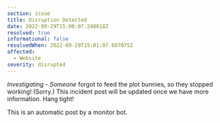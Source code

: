```yaml
---
section: issue
title: Disruption Detected
date: 2022-09-29T15:00:07.248018Z
resolved: true
informational: false
resolvedWhen: 2022-09-29T15:01:07.697075Z
affected:
  - Website
severity: disrupted
---
```

*Investigating* - _Someone_ forgot to feed the plot bunnies, so they stopped working! (Sorry.) This incident post will be updated once we have more information. Hang tight!

This is an automatic post by a monitor bot.
        